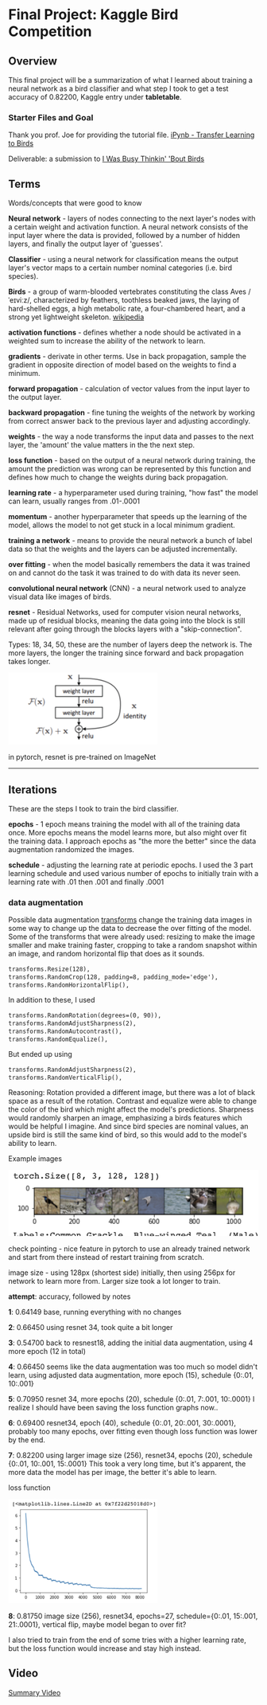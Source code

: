 # Final Project: Kaggle Bird Competition

## Overview
This final project will be a summarization of what I learned about training a neural network as a bird classifier and what step I took to get a test accuracy of 0.82200, Kaggle entry under **tabletable**.

### Starter Files and Goal
Thank you prof. Joe for providing the tutorial file.
[iPynb - Transfer Learning to Birds](https://colab.research.google.com/drive/1kHo8VT-onDxbtS3FM77VImG35h_K_Lav?usp=sharing)

Deliverable: a submission to [I Was Busy Thinkin' 'Bout Birds](https://www.kaggle.com/competitions/birds22sp/leaderboard)


## Terms
Words/concepts that were good to know

**Neural network** - layers of nodes connecting to the next layer's nodes with a certain weight and activation function. A neural network consists of the input layer where the data is provided, followed by a number of hidden layers, and finally the output layer of 'guesses'.

**Classifier** - using a neural network for classification means the output layer's vector maps to a certain number nominal categories (i.e. bird species).

**Birds** - a group of warm-blooded vertebrates constituting the class Aves /ˈeɪviːz/, characterized by feathers, toothless beaked jaws, the laying of hard-shelled eggs, a high metabolic rate, a four-chambered heart, and a strong yet lightweight skeleton. [wikipedia](https://en.wikipedia.org/wiki/Bird)

**activation functions** - defines whether a node should be activated in a weighted sum to increase the ability of the network to learn.

**gradients** - derivate in other terms. Use in back propagation, sample the gradient in opposite direction of model based on the weights to find a minimum.

**forward propagation** - calculation of vector values from the input layer to the output layer.

**backward propagation** - fine tuning the weights of the network by working from correct answer back to the previous layer and adjusting accordingly.

**weights** - the way a node transforms the input data and passes to the next layer, the 'amount' the value matters in the the next step.

**loss function** - based on the output of a neural network during training, the amount the prediction was wrong can be represented by this function and defines how much to change the weights during back propagation.

**learning rate** - a hyperparameter used during training, "how fast" the model can learn, usually ranges from .01-.0001

**momentum** - another hyperparameter that speeds up the learning of the model, allows the model to not get stuck in a local minimum gradient.

**training a network** - means to provide the neural network a bunch of label data so that the weights and the layers can be adjusted incrementally.

**over fitting** - when the model basically remembers the data it was trained on and cannot do the task it was trained to do with data its never seen.

**convolutional neural network** (CNN) - a neural network used to analyze visual data like images of birds.

**resnet** - Residual Networks, used for computer vision neural networks, made up of residual blocks, meaning the data going into the block is still relevant after going through the blocks layers with a "skip-connection".

Types: 18, 34, 50, these are the number of layers deep the network is. The more layers, the longer the training since forward and back propagation takes longer.

<p>
  <img src="block.jpg" width=300>
</p>

in pytorch, resnet is pre-trained on ImageNet

<hr>

## Iterations

These are the steps I took to train the bird classifier.

**epochs** - 1 epoch means training the model with all of the training data once.
More epochs means the model learns more, but also might over fit the training data. I approach epochs as "the more the better" since the data augmentation randomized the images.

**schedule** - adjusting the learning rate at periodic epochs.
I used the 3 part learning schedule and used various number of epochs to initially train with a learning rate with .01 then .001 and finally .0001

### data augmentation
Possible data augmentation [transforms](https://pytorch.org/vision/main/auto_examples/plot_transforms.html#sphx-glr-auto-examples-plot-transforms-py) change the training data images in some way to change up the data to decrease the over fitting of the model.
Some of the transforms that were already used: resizing to make the image smaller and make training faster, cropping to take a random snapshot within an image, and random horizontal flip that does as it sounds.

    transforms.Resize(128),
    transforms.RandomCrop(128, padding=8, padding_mode='edge'),
    transforms.RandomHorizontalFlip(),

In addition to these, I used

    transforms.RandomRotation(degrees=(0, 90)),
    transforms.RandomAdjustSharpness(2),
    transforms.RandomAutocontrast(),
    transforms.RandomEqualize(),

But ended up using

    transforms.RandomAdjustSharpness(2),
    transforms.RandomVerticalFlip(),

Reasoning: Rotation provided a different image, but there was a lot of black space as a result of the rotation. Contrast and equalize were able to change the color of the bird which might affect the model's predictions. Sharpness would randomly sharpen an image, emphasizing a birds features which would be helpful I imagine. And since bird species are nominal values, an upside bird is still the same kind of bird, so this would add to the model's ability to learn.

Example images
<p>
  <img src="images.jpg">
</p>


check pointing - nice feature in pytorch to use an already trained network and start from there instead of restart training from scratch.

image size  - using 128px (shortest side) initially, then using 256px for network to learn more from. Larger size took a lot longer to train.

**attempt**: accuracy, followed by notes

**1**: 0.64149 base, running everything with no changes

**2**: 0.66450 using resnet 34, took quite a bit longer

**3**: 0.54700 back to resnest18, adding the initial data augmentation, using 4 more epoch (12 in total)

**4**: 0.66450  seems like the data augmentation was too much so model didn't learn, using adjusted data augmentation, more epoch (15), schedule {0:.01, 10:.001}

**5**: 0.70950 resnet 34, more epochs (20), schedule {0:.01, 7:.001, 10:.0001}
I realize I should have been saving the loss function graphs now..

**6**: 0.69400 resnet34, epoch (40), schedule {0:.01, 20:.001, 30:.0001}, probably too many epochs, over fitting even though loss function was lower by the end.

**7**: 0.82200 using larger image size (256), resnet34, epochs (20), schedule {0:.01, 10:.001, 15:.0001}
This took a very long time, but it's apparent, the more data the model has per image, the better it's able to learn.

loss function
<p>
  <img src="loss.jpg" width=300>
</p>

**8**: 0.81750 image size (256), resnet34, epochs=27, schedule={0:.01, 15:.001, 21:.0001}, vertical flip, maybe model began to over fit?

I also tried to train from the end of some tries with a higher learning rate, but the loss function would increase and stay high instead.


## Video
[Summary Video](link)